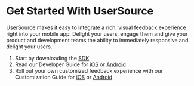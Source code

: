 # Get Started With UserSource

UserSource makes it easy to integrate a rich, visual feedback experience right into your mobile app. Delight your users, engage them and give your product and development teams the ability to immediately responsive and delight your users.

1. Start by downloading the [SDK](sdk.md)
2. Read our Developer Guide for [iOS]('iosug.md') or [Android]('androidug.md')
3. Roll out your own customized feedback experience with our Customization Guide for [iOS]('ioscg.md') or [Android]('androidcg.md') 

